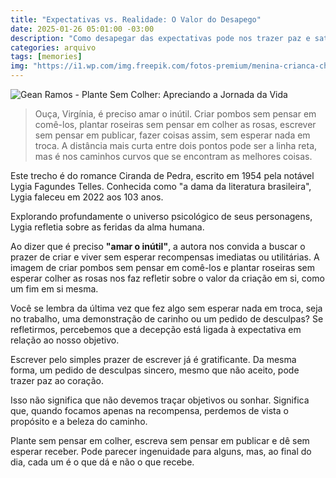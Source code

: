 ```yaml
---
title: "Expectativas vs. Realidade: O Valor do Desapego"
date: 2025-01-26 05:01:00 -03:00
description: "Como desapegar das expectativas pode nos trazer paz e satisfação."
categories: arquivo
tags: [memories]
img: "https://i1.wp.com/img.freepik.com/fotos-premium/menina-crianca-cheirando-uma-flor-de-peonia_561751-101.jpg?resize=600,338"
---
```


![Gean Ramos - Plante Sem Colher: Apreciando a Jornada da Vida](https://i1.wp.com/img.freepik.com/fotos-premium/menina-crianca-cheirando-uma-flor-de-peonia_561751-101.jpg?resize=600,338)

> Ouça, Virgínia, é preciso amar o inútil. Criar pombos sem pensar em comê-los, plantar roseiras sem pensar em colher as rosas, escrever sem pensar em publicar, fazer coisas assim, sem esperar nada em troca. A distância mais curta entre dois pontos pode ser a linha reta, mas é nos caminhos curvos que se encontram as melhores coisas.

Este trecho é do romance Ciranda de Pedra, escrito em 1954 pela notável Lygia Fagundes Telles. Conhecida como "a dama da literatura brasileira", Lygia faleceu em 2022 aos 103 anos.

Explorando profundamente o universo psicológico de seus personagens, Lygia refletia sobre as feridas da alma humana.

Ao dizer que é preciso **"amar o inútil"**, a autora nos convida a buscar o prazer de criar e viver sem esperar recompensas imediatas ou utilitárias. A imagem de criar pombos sem pensar em comê-los e plantar roseiras sem esperar colher as rosas nos faz refletir sobre o valor da criação em si, como um fim em si mesma.

Você se lembra da última vez que fez algo sem esperar nada em troca, seja no trabalho, uma demonstração de carinho ou um pedido de desculpas? Se refletirmos, percebemos que a decepção está ligada à expectativa em relação ao nosso objetivo.

Escrever pelo simples prazer de escrever já é gratificante. Da mesma forma, um pedido de desculpas sincero, mesmo que não aceito, pode trazer paz ao coração.

Isso não significa que não devemos traçar objetivos ou sonhar. Significa que, quando focamos apenas na recompensa, perdemos de vista o propósito e a beleza do caminho.

Plante sem pensar em colher, escreva sem pensar em publicar e dê sem esperar receber. Pode parecer ingenuidade para alguns, mas, ao final do dia, cada um é o que dá e não o que recebe.
